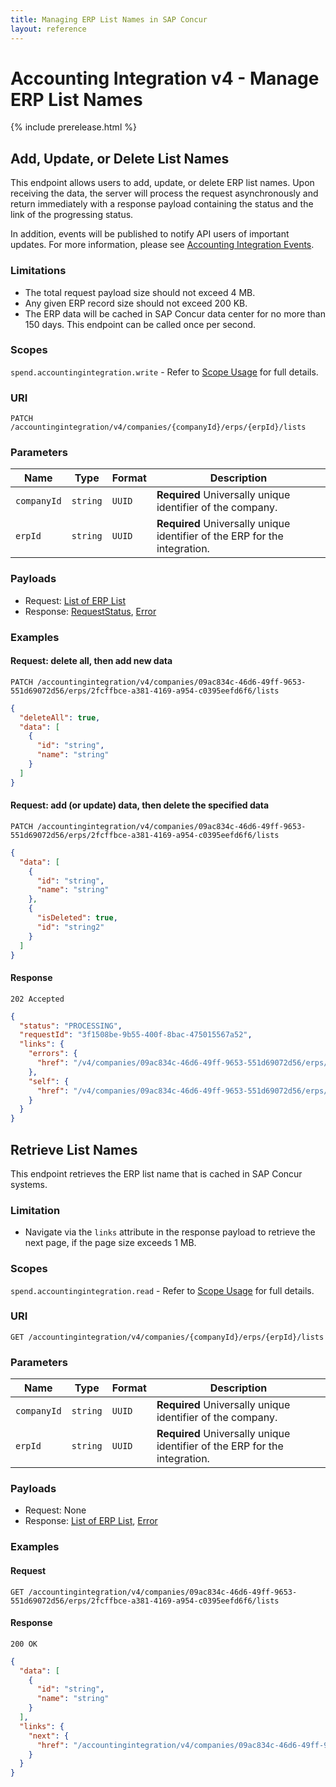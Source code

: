 ```yaml
---
title: Managing ERP List Names in SAP Concur
layout: reference
---
```


# Accounting Integration v4 - Manage ERP List Names

{% include prerelease.html %}

## <a name="patch-lists"></a>Add, Update, or Delete List Names

This endpoint allows users to add, update, or delete ERP list names. Upon receiving the data, the server will process the request asynchronously and return immediately with a response payload containing the status and the link of the progressing status.

In addition, events will be published to notify API users of important updates. For more information, please see [Accounting Integration Events](/event-topics/event-subscription-topic-accountingintegration.html).

### Limitations

* The total request payload size should not exceed 4 MB.
* Any given ERP record size should not exceed 200 KB.
* The ERP data will be cached in SAP Concur data center for no more than 150 days.
This endpoint can be called once per second.

### Scopes

`spend.accountingintegration.write` - Refer to [Scope Usage](./v4.accountingintegration-get-started.html#scope-usage) for full details.

### URI

```shell
PATCH /accountingintegration/v4/companies/{companyId}/erps/{erpId}/lists
```

### Parameters

Name|Type|Format|Description
---|---|---|---
`companyId`|`string`|`UUID`|**Required** Universally unique identifier of the company.
`erpId`|`string`|`UUID`|**Required** Universally unique identifier of the ERP for the integration.

### Payloads

* Request: [List of ERP List](./v4.accountingintegration-schema.html#list-of-list)
* Response: [RequestStatus](./v4.accountingintegration-schema.html#request-status), [Error](./v4.accountingintegration-schema.html#schema-error)

### Examples

#### Request: delete all, then add new data

```shell
PATCH /accountingintegration/v4/companies/09ac834c-46d6-49ff-9653-551d69072d56/erps/2fcffbce-a381-4169-a954-c0395eefd6f6/lists
```

```json
{
  "deleteAll": true,
  "data": [
    {
      "id": "string",
      "name": "string"
    }
  ]
}
```

#### Request: add (or update) data, then delete the specified data

```shell
PATCH /accountingintegration/v4/companies/09ac834c-46d6-49ff-9653-551d69072d56/erps/2fcffbce-a381-4169-a954-c0395eefd6f6/lists
```

```json
{
  "data": [
    {
      "id": "string",
      "name": "string"
    },
    {
      "isDeleted": true,
      "id": "string2"
    }
  ]
}
```

#### Response

```shell
202 Accepted
```

```json
{
  "status": "PROCESSING",
  "requestId": "3f1508be-9b55-400f-8bac-475015567a52",
  "links": {
    "errors": {
      "href": "/v4/companies/09ac834c-46d6-49ff-9653-551d69072d56/erps/2fcffbce-a381-4169-a954-c0395eefd6f6/requests/3f1508be-9b55-400f-8bac-475015567a52/errors"
    },
    "self": {
      "href": "/v4/companies/09ac834c-46d6-49ff-9653-551d69072d56/erps/2fcffbce-a381-4169-a954-c0395eefd6f6/requests/3f1508be-9b55-400f-8bac-475015567a52"
    }
  }
}
```

## <a name="get-lists"></a>Retrieve List Names

This endpoint retrieves the ERP list name that is cached in SAP Concur systems.

### Limitation

* Navigate via the `links` attribute in the response payload to retrieve the next page, if the page size exceeds 1 MB.

### Scopes

`spend.accountingintegration.read` - Refer to [Scope Usage](./v4.accountingintegration-get-started.html#scope-usage) for full details.

### URI

```shell
GET /accountingintegration/v4/companies/{companyId}/erps/{erpId}/lists
```

### Parameters

Name|Type|Format|Description
---|---|---|---
`companyId`|`string`|`UUID`|**Required** Universally unique identifier of the company.
`erpId`|`string`|`UUID`|**Required** Universally unique identifier of the ERP for the integration.

### Payloads

* Request: None
* Response: [List of ERP List](./v4.accountingintegration-schema.html#list-of-list), [Error](./v4.accountingintegration-schema.html#schema-error)

### Examples

#### Request

```shell
GET /accountingintegration/v4/companies/09ac834c-46d6-49ff-9653-551d69072d56/erps/2fcffbce-a381-4169-a954-c0395eefd6f6/lists
```

#### Response

```shell
200 OK
```

```json
{
  "data": [
    {
      "id": "string",
      "name": "string"
    }
  ],
  "links": {
    "next": {
      "href": "/accountingintegration/v4/companies/09ac834c-46d6-49ff-9653-551d69072d56/erps/2fcffbce-a381-4169-a954-c0395eefd6f6/lists?next=string"
    }
  }  
}
```
